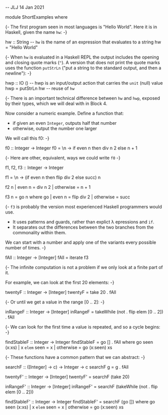 -- JLJ 14 Jan 2021

module ShortExamples where

{-
The first program seen in most languages is "Hello World".
Here it is in Haskell, given the name `hw`:
-}

hw :: String -- `hw` is the name of an expression that evaluates to a string
hw = "Hello World"

{-
When `hw` is evaluated in a Haskell REPL the output includes the
opening and closing quote marks (`"`).  A version that does not print
the quote marks uses the function `putStrLn` ("put a string to the
standard output, and then a newline"):
-}

hwp :: IO () -- hwp is an input/output action that carries the `unit` (null) value
hwp = putStrLn hw -- reuse of `hw`

{-
There is an important technical difference between `hw` and `hwp`,
exposed by their types, which we will deal with in Block 4.

Now consider a numeric example.  Define a function that:
* if given an even `Integer`, outputs half that number
* otherwise, output the number one larger

We will call this f0:
-}

f0 :: Integer -> Integer
f0 = \n -> if even n then div n 2 else n + 1

{-
Here are other, equivalent, ways we could write `f0`
-}

f1, f2, f3 :: Integer -> Integer

f1 = \n -> (if even n then flip div 2 else succ) n

f2 n | even n    = div n 2
     | otherwise = n + 1

f3 n = go n
  where
    go | even n    = flip div 2
       | otherwise = succ

{-
`f3` is probably the version most experienced Haskell programmers would use.
* It uses patterns and guards, rather than explict λ epressions and `if`.
* It separates out the differences between the two branches
  from the commonality within them.

We can start with a number and apply one of the variants every
possible number of times.
-}

fAll :: Integer -> [Integer]
fAll = iterate f3

{-
The infinite computation is not a problem if we only look at a finite
part of it.

For example, we can look at  the first 20 elements:
-}

twentyF :: Integer -> [Integer]
twentyF = take 20 . fAll

{-
Or until we get a value in the range [0 .. 2]:
-}

inRangeF :: Integer -> [Integer]
inRangeF = takeWhile (not . flip elem [0 .. 2]) . fAll

{-
We can look for the first time a value is repeated, and so a cycle begins:
-}

findStableF :: Integer -> Integer
findStableF = go [] .  fAll
  where
    go seen (x:xs) | x `elem` seen = x
                   | otherwise     = go (x:seen) xs

{-
These functions have a common pattern that we can abstract:
-}

searchF :: ([Integer] -> c) -> Integer -> c
searchF g = g . fAll

twentyF' :: Integer -> [Integer]
twentyF' = searchF (take 20)

inRangeF' :: Integer -> [Integer]
inRangeF' = searchF (takeWhile (not . flip elem [0 .. 2]))

findStableF' :: Integer -> Integer
findStableF' = searchF (go [])
  where
    go seen (x:xs) | x `elem` seen = x
                   | otherwise     = go (x:seen) xs
